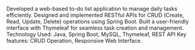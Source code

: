 Developed a web-based to-do list application to manage daily tasks efficiently. 
Designed and implemented RESTful APIs for CRUD (Create, Read, Update, Delete) operations using Spring Boot. 
Built a user-friendly interface with Thymeleaf for seamless task creation and management. 
Technology Used: Java, Spring Boot, MySQL, Thymeleaf, REST API 
Key features: CRUD Operation, Responsive Web Interface.
